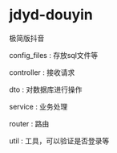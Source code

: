 # jdyd-douyin
极简版抖音

config_files : 存放sql文件等

controller : 接收请求

dto : 对数据库进行操作

service : 业务处理

router : 路由

util : 工具，可以验证是否登录等

